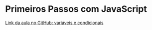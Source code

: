 # Primeiros Passos com JavaScript

[Link da aula no GitHub: variáveis e condicionais](https://github.com/digitalinnovationone/javascript-developer-m1)
